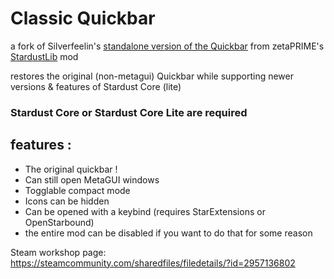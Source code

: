 # Classic Quickbar

a fork of Silverfeelin's [standalone version of the Quickbar](https://github.com/Silverfeelin/Starbound-Quickbar-Mini) from zetaPRIME's [StardustLib](https://github.com/zetaPRIME/sb.StardustSuite) mod

restores the original (non-metagui) Quickbar while supporting newer versions & features of Stardust Core (lite)

### Stardust Core or Stardust Core Lite are required

## features :
- The original quickbar !
- Can still open MetaGUI windows
- Togglable compact mode
- Icons can be hidden
- Can be opened with a keybind (requires StarExtensions or OpenStarbound)
- the entire mod can be disabled if you want to do that for some reason


Steam workshop page: https://steamcommunity.com/sharedfiles/filedetails/?id=2957136802
